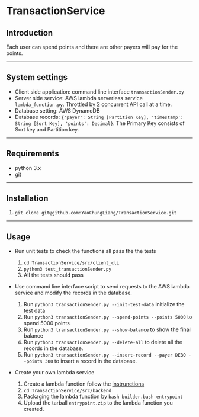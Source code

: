 # TransactionService

## Introduction
Each user can spend points and there are other payers will pay for the points.

---

## System settings
- Client side application: command line interface `transactionSender.py`
- Server side service: AWS lambda serverless service `lambda_function.py`. Throttled by 2 concurrent API call at a time.
- Database setting: AWS DynamoDB
- Database records: `{'payer': String [Partition Key], 'timestamp': String [Sort Key], 'points': Decimal}`. The Primary Key consists of Sort key and Partition key.

---

## Requirements
- python 3.x
- git

---

## Installation
1. `git clone git@github.com:YaoChungLiang/TransactionService.git`

---

## Usage
- Run unit tests to check the functions all pass the the tests
    
    1. `cd TransactionService/src/client_cli`
    2. `python3 test_transactionSender.py`
    3. All the tests should pass
- Use command line interface script to send requests to the AWS lambda service and modify the records in the database. 

    1. Run `python3 transactionSender.py --init-test-data` initialize the test data
    2. Run `python3 transactionSender.py --spend-points --points 5000` to spend 5000 points
    3. Run `python3 transactionSender.py --show-balance` to show the final balance
    4. Run `python3 transactionSender.py --delete-all` to delete all the records in the database.
    5. Run `python3 transactionSender.py --insert-record --payer DEBO --points 300` to insert a record in the database.
- Create your own lambda service
    1. Create a lambda function follow the [instrunctions](https://docs.aws.amazon.com/lambda/latest/dg/getting-started.html)
    2. `cd TransactionService/src/backend`
    3. Packaging the lambda function by `bash builder.bash entrypoint`
    4. Upload the tarball `entrypoint.zip` to the lambda function you created.
